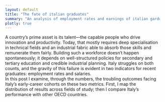 ```yaml
---
layout: default
title: "The fate of italian graduates"
summary: "An analysis of employment rates and earnings of italian garduates."
plotly: true
---
```



A country’s prime asset is its talent—the capable people who drive innovation and productivity. Today, that mostly requires deep specialisation in technical fields and an industrial fabric able to absorb those skills and remunerate them fairly. Building such a workforce doesn’t happen spontaneously; it depends on well-structured policies for secondary and tertiary education and credible industrial planning. Italy struggles on both counts, and the gravity of this failure is evident in two indicators for recent graduates: employment rates and salaries. <br>
In this post I examine, through the numbers, the troubling outcomes facing Italy’s early-career cohorts on these two metrics. First, I map the distribution of results across fields of study; then I compare Italy’s performance with other OECD countries.

<div id="graduates-scatter" style="width:100%;height:480px"></div>

<!-- Papa Parse: robust CSV parser in the browser -->
<script defer src="https://cdn.jsdelivr.net/npm/papaparse@5.4.1/papaparse.min.js"></script>

<script>
document.addEventListener('DOMContentLoaded', async () => {
  // Build a base-aware URL for GitHub Pages
  const url = "{{ '/data/27-09-2025/graduates_stats_1yr.csv' | relative_url }}"; // Jekyll helper

  // Fetch CSV as text
  const res  = await fetch(url);
  const text = await res.text();

  const parsed = Papa.parse(text, { header: true, dynamicTyping: true });

  const rows = parsed.data.filter(r =>
    r['Field of study'] &&
    r['Employment rate (%)'] != null &&
    r['Net monthly wage (EUR)'] != null &&
    String(r['Field of study']).trim().toLowerCase() !== 'total'
  );

  const x = rows.map(r => r['Employment rate (%)']);   // %
  const y = rows.map(r => r['Net monthly wage (EUR)']); // EUR
  const labels = rows.map(r => r['Field of study']);

  // Build per-point text positions to reduce overlaps
  const median = arr => {
  const s = [...arr].sort((a,b)=>a-b);
  const m = Math.floor(s.length/2);
  return s.length % 2 ? s[m] : (s[m-1]+s[m])/2;
};
const mx = median(x);
const my = median(y);

// Quadrant-based placement: put label away from plot edges & points
const textPositions = x.map((xi, i) => {
  const yi = y[i];
  if (xi >= mx && yi >= my) return 'top left';
  if (xi >= mx && yi <  my) return 'bottom left';
  if (xi <  mx && yi >= my) return 'top right';
  return 'bottom right';
});

// Manual overrides by label (or use indices if you prefer)
const overrides = {
  'Agricolture, Forestry and Veterinery': 'bottom right',
  'Social Sciences and Communication': 'middle left',
  'Literature and Humanities': 'top right'
};

// Apply overrides
textPositions = textPositions.map((pos, i) =>
  overrides[labels[i]] ?? pos
);

const trace = {
  type: 'scatter',
  mode: 'markers+text',
  x, y,
  text: labels,
  textposition: textPositions,    // per-point placement
  textfont: { size: 11 },         // small, readable
  hovertemplate:
    'Employment: %{x:.1f}%<br>Wage: €%{y:.0f}<extra></extra>',
  marker: { size: 8, opacity: 0.9 },
  cliponaxis: false               // let labels spill past the axes margin
};

  const layout = {
    margin: { t: 30, r: 20, b: 60, l: 70 },
    xaxis: {
      title: 'Employment rate (%)',
      ticksuffix: '%',
      zeroline: false,
      fixedrange: true            // disable zoom/pan on x
    },
    yaxis: {
      title: 'Net monthly wage (EUR)',
      zeroline: false,
      fixedrange: true            // disable zoom/pan on y
    },
    hovermode: 'closest'
  };

  const config = {
    responsive: true,
    displayModeBar: false, // hide toolbar
    scrollZoom: false,
    doubleClick: false,
    displaylogo: false
  };

  Plotly.newPlot('graduates-scatter', [trace], layout, config);
});
</script>
